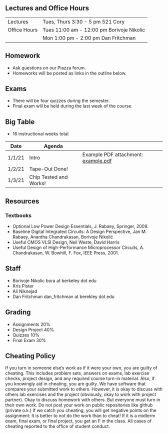 ## Lectures and Office Hours

|               |                                                                | 
|---------------|----------------------------------------------------------------| 
| Lectures      | Tues, Thurs	3:30 - 5 pm	521 Cory                               |
| Office Hours  | Tues	11:00 am - 12:00 pm		Borivoje Nikolic                     |
|               | Mon	1:00 pm - 2:00 pm	Dan Fritchman                            | 

## Homework

* Ask questions on our Piazza forum.
* Homeworks will be posted as links in the outline below.

## Exams

* There will be four quizzes during the semester.
* Final exam will be held during the last week of the course.

## Big Table

* 16 instructional weeks total 

| Date        | Agenda         |               |
| ----------- | -------------- |-------------- |
| 1/1/21      | Intro          | Example PDF attachment: [example.pdf](assets/demo.pdf) |
| 1/2/21      | Tape-Out Done! |               |
| 1/3/21      | Chip Tested and Works! |               |
 			
## Resources

### Textbooks

* Optional Low Power Design Essentials, J. Rabaey, Springer, 2009.
* Baseline Digital Integrated Circuits: A Design Perspective, Jan M. Rabaey, Anantha Chandrakasan, Borivoje Nikolić
* Useful CMOS VLSI Design, Neil Weste, David Harris
* Useful Design of High-Performance Microprocessor Circuits, A. Chandrakasan, W. Bowhill, F. Fox, IEEE Press, 2001.

## Staff

* Borivoje Nikolic	bora at berkeley dot edu
* Kris Pister
* Ali Niknejad
* Dan Fritchman dan_fritchman at berekley dot edu

## Grading

* Assignments	20%
* Design Project	40%
* Quizzes	10%
* Final Exam	30%

## Cheating Policy

If you turn in someone else’s work as if it were your own, you are guilty of cheating.  This includes problem sets, answers on exams, lab exercise checks, project design, and any required course turn-in material.
Also, if you knowingly aid in cheating, you are guilty.
We have software that compares your submitted work to others.
However, it is okay to discuss with others lab exercises and the project (obviously, okay to work with project partner). Okay to discuss homework with others. But everyone must turn in their own work.
Do not post your work on public repositories like github (private o.k.)
If we catch you cheating, you will get negative points on the assignment: It is better to not do the work than to cheat!  If it is a midterm exam, final exam, or final project, you get an F in the class.  All cases of cheating reported to the office of student conduct. 

